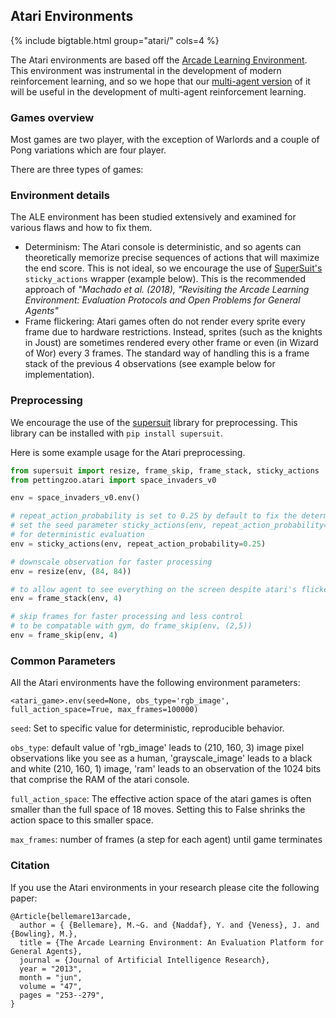 ## Atari Environments



{% include bigtable.html group="atari/" cols=4 %}

The Atari environments are based off the [Arcade Learning Environment](https://github.com/mgbellemare/Arcade-Learning-Environment). This environment was instrumental in the development of modern reinforcement learning, and so we hope that our [multi-agent version](https://github.com/PettingZoo-Team/Multi-Agent-ALE) of it will be useful in the development of multi-agent reinforcement learning.

### Games overview

Most games are two player, with the exception of Warlords and a couple of Pong variations which are four player.

There are three types of games:

### Environment details

The ALE environment has been studied extensively and examined for various flaws and how to fix them.  

* Determinism: The Atari console is deterministic, and so agents can theoretically memorize precise sequences of actions that will maximize the end score. This is not ideal, so we encourage the use of [SuperSuit's](https://github.com/PettingZoo-Team/SuperSuit) `sticky_actions` wrapper (example below). This is the recommended approach of  *"Machado et al. (2018), "Revisiting the Arcade Learning Environment: Evaluation Protocols and Open Problems for General Agents"*
* Frame flickering: Atari games often do not render every sprite every frame due to hardware restrictions. Instead, sprites (such as the knights in Joust) are sometimes rendered every other frame or even (in Wizard of Wor) every 3 frames. The standard way of handling this is a frame stack of the previous 4 observations (see example below for implementation).

### Preprocessing

We encourage the use of the [supersuit](https://github.com/PettingZoo-Team/SuperSuit) library for preprocessing. This library can be installed with `pip install supersuit`.

Here is some example usage for the Atari preprocessing.

```python
from supersuit import resize, frame_skip, frame_stack, sticky_actions
from pettingzoo.atari import space_invaders_v0

env = space_invaders_v0.env()

# repeat_action_probability is set to 0.25 by default to fix the determinism issue
# set the seed parameter sticky_actions(env, repeat_action_probability=0.25, seed=0)
# for deterministic evaluation
env = sticky_actions(env, repeat_action_probability=0.25)

# downscale observation for faster processing
env = resize(env, (84, 84))

# to allow agent to see everything on the screen despite atari's flickering screen problem
env = frame_stack(env, 4)

# skip frames for faster processing and less control
# to be compatable with gym, do frame_skip(env, (2,5))
env = frame_skip(env, 4)
```

### Common Parameters

All the Atari environments have the following environment parameters:

```
<atari_game>.env(seed=None, obs_type='rgb_image', full_action_space=True, max_frames=100000)
```

`seed`: Set to specific value for deterministic, reproducible behavior.

`obs_type`:  default value of 'rgb_image' leads to (210, 160, 3) image pixel observations like you see as a human, 'grayscale_image' leads to a black and white (210, 160, 1) image, 'ram' leads to an observation of the 1024 bits that comprise the RAM of the atari console.

`full_action_space`:  The effective action space of the atari games is often smaller than the full space of 18 moves. Setting this to False shrinks the action space to this smaller space.

`max_frames`:  number of frames (a step for each agent) until game terminates


### Citation

If you use the Atari environments in your research please cite the following paper:

```
@Article{bellemare13arcade,
  author = { {Bellemare}, M.~G. and {Naddaf}, Y. and {Veness}, J. and {Bowling}, M.},
  title = {The Arcade Learning Environment: An Evaluation Platform for General Agents},
  journal = {Journal of Artificial Intelligence Research},
  year = "2013",
  month = "jun",
  volume = "47",
  pages = "253--279",
}
```
